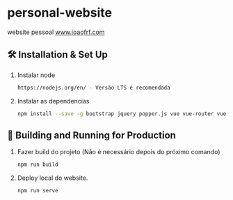 # personal-website
website pessoal www.joaofrf.com

## 🛠 Installation & Set Up

1. Instalar node

   ```sh
   https://nodejs.org/en/ - Versão LTS é recomendada
   ```

2. Instalar as dependencias

   ```sh
   npm install --save -g bootstrap jquery popper.js vue vue-router vuex @fortawesome/fontawesome-free vue-fontawesome-icon font-awesome
   ```

## 🚀 Building and Running for Production

1. Fazer build do projeto (Não é necessário depois do próximo comando)

   ```sh
   npm run build
   ```

2. Deploy local do website.

   ```sh
   npm run serve
   ```
